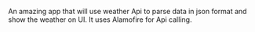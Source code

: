 An amazing app that will use weather Api to parse data in json format and show the weather on UI. 
It uses Alamofire for Api calling. 
